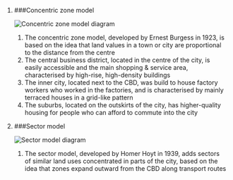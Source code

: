 1. ###Concentric zone model

    ![Concentric zone model diagram](/gcse/img/geography/concentriczonemodel.png)

    1. The concentric zone model, developed by Ernest Burgess in 1923, is based on the idea that land values in a town or city are proportional to the distance from the centre
    2. The central business district, located in the centre of the city, is easily accessible and the main shopping & service area, characterised by high-rise, high-density buildings
    3. The inner city, located next to the CBD, was build to house factory workers who worked in the factories, and is characterised by mainly terraced houses in a grid-like pattern
    4. The suburbs, located on the outskirts of the city, has higher-quality housing for people who can afford to commute into the city
2. ###Sector model

    ![Sector model diagram](/gcse/img/geography/sectormodel.png)

    1. The sector model, developed by Homer Hoyt in 1939, adds sectors of similar land uses concentrated in parts of the city, based on the idea that zones expand outward from the CBD along transport routes
